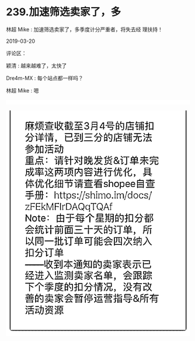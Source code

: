 # 239.加速筛选卖家了，多

林超 Mike : 加速筛选卖家了，多季度计分严重者，将失去经 理扶持！

2019-03-20

评论区：

颖清 : 越来越难了，太快了

Dre4m-MX : 每个站点都一样吗？

林超 Mike : 嗯

![image](img/Image_026.png)

![image](img/Image_027.png)